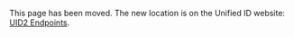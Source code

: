 This page has been moved. The new location is on the Unified ID website: [UID2 Endpoints](https://unifiedid.com/docs/endpoints/summary-endpoints).

